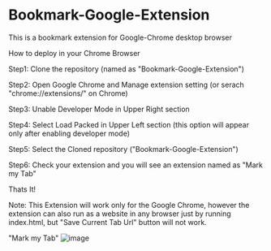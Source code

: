 # Bookmark-Google-Extension
This is a bookmark extension for Google-Chrome desktop browser 

How to deploy in your Chrome Browser

Step1: Clone the repository (named as "Bookmark-Google-Extension")

Step2: Open Google Chrome and Manage extension setting (or serach "chrome://extensions/" on Chrome)

Step3: Unable Developer Mode in Upper Right section

Step4: Select Load Packed in Upper Left section (this option will appear only after enabling developer mode)

Step5: Select the Cloned repository ("Bookmark-Google-Extension")

Step6: Check your extension and you will see an extension named as "Mark my Tab"

Thats It! 

Note: This Extension will work only for the Google Chrome, however the extension can also run as a website in any browser just by running index.html, but "Save Current Tab Url" button will not work. 

"Mark my Tab"
![image](https://user-images.githubusercontent.com/91800813/140650981-153cd163-5347-49ed-af42-5da60903032d.png)
